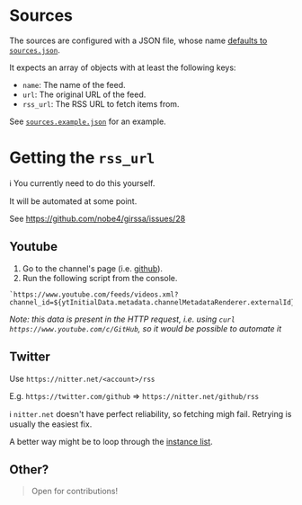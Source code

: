 # Sources

The sources are configured with a JSON file, whose name [defaults to `sources.json`](../action.yaml).

It expects an array of objects with at least the following keys:

- `name`: The name of the feed.
- `url`: The original URL of the feed.
- `rss_url`: The RSS URL to fetch items from.

See [`sources.example.json`](./sources.example.json) for an example.

# Getting the `rss_url`

:information_source: You currently need to do this yourself.

It will be automated at some point.

See https://github.com/nobe4/girssa/issues/28

## Youtube

1. Go to the channel's page (i.e. [github](https://www.youtube.com/c/GitHub)).
2. Run the following script from the console.

```
`https://www.youtube.com/feeds/videos.xml?channel_id=${ytInitialData.metadata.channelMetadataRenderer.externalId}`
```

_Note: this data is present in the HTTP request, i.e. using `curl https://www.youtube.com/c/GitHub`, so it would be possible to automate it_

## Twitter

Use `https://nitter.net/<account>/rss`

E.g.
  `https://twitter.com/github` => `https://nitter.net/github/rss`

:information_source: `nitter.net` doesn't have perfect reliability, so fetching migh fail.
Retrying is usually the easiest fix.

A better way might be to loop through the [instance list](https://github.com/zedeus/nitter/wiki/Instances).

## Other?

> Open for contributions!
